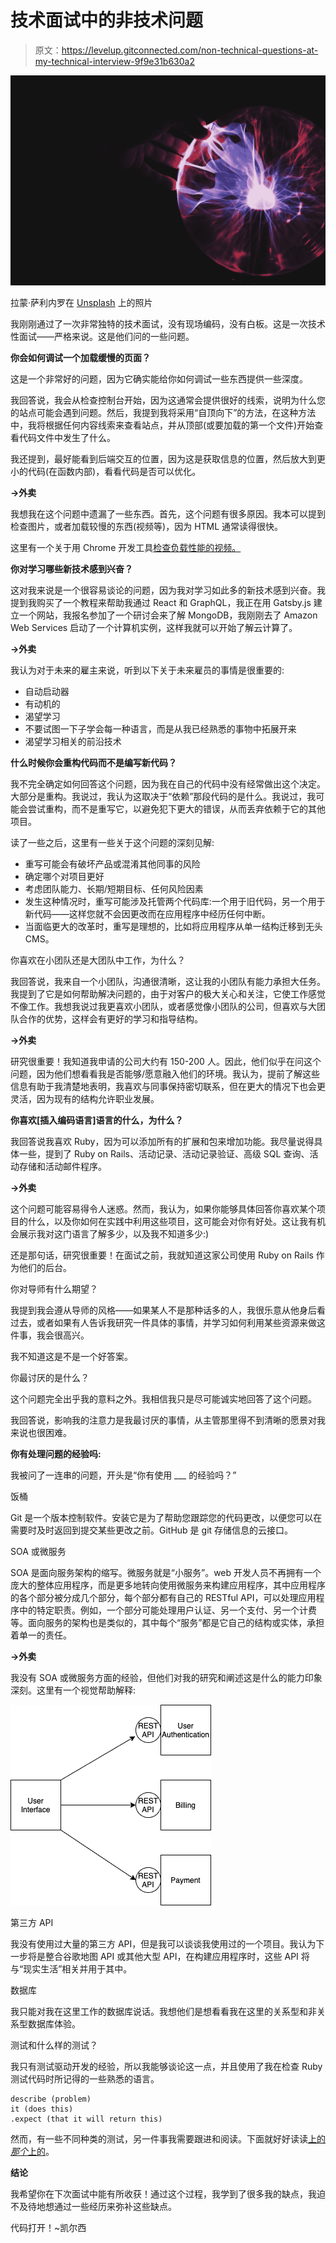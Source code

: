 # 技术面试中的非技术问题

> 原文：<https://levelup.gitconnected.com/non-technical-questions-at-my-technical-interview-9f9e31b630a2>

![](img/690208fc4e5aff1302fde2c48a00fe75.png)

拉蒙·萨利内罗在 [Unsplash](https://unsplash.com?utm_source=medium&utm_medium=referral) 上的照片

我刚刚通过了一次非常独特的技术面试，没有现场编码，没有白板。这是一次技术性面试——严格来说。这是他们问的一些问题。

**你会如何调试一个加载缓慢的页面？**

这是一个非常好的问题，因为它确实能给你如何调试一些东西提供一些深度。

我回答说，我会从检查控制台开始，因为这通常会提供很好的线索，说明为什么您的站点可能会遇到问题。然后，我提到我将采用“自顶向下”的方法，在这种方法中，我将根据任何内容线索来查看站点，并从顶部(或要加载的第一个文件)开始查看代码文件中发生了什么。

我还提到，最好能看到后端交互的位置，因为这是获取信息的位置，然后放大到更小的代码(在函数内部)，看看代码是否可以优化。

**→外卖**

我想我在这个问题中遗漏了一些东西。首先，这个问题有很多原因。我本可以提到检查图片，或者加载较慢的东西(视频等)，因为 HTML 通常读得很快。

这里有一个关于用 Chrome 开发工具[检查负载性能的视频。](https://developers.google.com/web/tools/chrome-devtools/speed/get-started)

**你对学习哪些新技术感到兴奋？**

这对我来说是一个很容易谈论的问题，因为我对学习如此多的新技术感到兴奋。我提到我购买了一个教程来帮助我通过 React 和 GraphQL，我正在用 Gatsby.js 建立一个网站，我报名参加了一个研讨会来了解 MongoDB，我刚刚去了 Amazon Web Services 启动了一个计算机实例，这样我就可以开始了解云计算了。

**→外卖**

我认为对于未来的雇主来说，听到以下关于未来雇员的事情是很重要的:

*   自动启动器
*   有动机的
*   渴望学习
*   不要试图一下子学会每一种语言，而是从我已经熟悉的事物中拓展开来
*   渴望学习相关的前沿技术

**什么时候你会重构代码而不是编写新代码？**

我不完全确定如何回答这个问题，因为我在自己的代码中没有经常做出这个决定。大部分是重构。我说过，我认为这取决于“依赖”那段代码的是什么。我说过，我可能会尝试重构，而不是重写它，以避免犯下更大的错误，从而丢弃依赖于它的其他项目。

读了一些之后，这里有一些关于这个问题的深刻见解:

*   重写可能会有破坏产品或混淆其他同事的风险
*   确定哪个对项目更好
*   考虑团队能力、长期/短期目标、任何风险因素
*   发生这种情况时，重写可能涉及托管两个代码库:一个用于旧代码，另一个用于新代码——这样您就不会因更改而在应用程序中经历任何中断。
*   当面临更大的改革时，重写是理想的，比如将应用程序从单一结构迁移到无头 CMS。

你喜欢在小团队还是大团队中工作，为什么？

我回答说，我来自一个小团队，沟通很清晰，这让我的小团队有能力承担大任务。我提到了它是如何帮助解决问题的，由于对客户的极大关心和关注，它使工作感觉不像工作。我想我说过我更喜欢小团队，或者感觉像小团队的公司，但喜欢与大团队合作的优势，这样会有更好的学习和指导结构。

**→外卖**

研究很重要！我知道我申请的公司大约有 150-200 人。因此，他们似乎在问这个问题，因为他们想看看我是否能够/愿意融入他们的环境。我认为，提前了解这些信息有助于我清楚地表明，我喜欢与同事保持密切联系，但在更大的情况下也会更灵活，因为现有的结构允许职业发展。

**你喜欢[插入编码语言]语言的什么，为什么？**

我回答说我喜欢 Ruby，因为可以添加所有的扩展和包来增加功能。我尽量说得具体一些，提到了 Ruby on Rails、活动记录、活动记录验证、高级 SQL 查询、活动存储和活动邮件程序。

**→外卖**

这个问题可能容易得令人迷惑。然而，我认为，如果你能够具体回答你喜欢某个项目的什么，以及你如何在实践中利用这些项目，这可能会对你有好处。这让我有机会展示我对这门语言了解多少，以及我不知道多少:)

还是那句话，研究很重要！在面试之前，我就知道这家公司使用 Ruby on Rails 作为他们的后台。

你对导师有什么期望？

我提到我会遵从导师的风格——如果某人不是那种话多的人，我很乐意从他身后看过去，或者如果有人告诉我研究一件具体的事情，并学习如何利用某些资源来做这件事，我会很高兴。

我不知道这是不是一个好答案。

你最讨厌的是什么？

这个问题完全出乎我的意料之外。我相信我只是尽可能诚实地回答了这个问题。

我回答说，影响我的注意力是我最讨厌的事情，从主管那里得不到清晰的愿景对我来说也很困难。

**你有处理问题的经验吗:**

我被问了一连串的问题，开头是“你有使用 ___ 的经验吗？”

饭桶

Git 是一个版本控制软件。安装它是为了帮助您跟踪您的代码更改，以便您可以在需要时及时返回到提交某些更改之前。GitHub 是 git 存储信息的云接口。

SOA 或微服务

SOA 是面向服务架构的缩写。微服务就是“小服务”。web 开发人员不再拥有一个庞大的整体应用程序，而是更多地转向使用微服务来构建应用程序，其中应用程序的各个部分被分成几个部分，每个部分都有自己的 RESTful API，可以处理应用程序中的特定职责。例如，一个部分可能处理用户认证、另一个支付、另一个计费等。面向服务的架构也是类似的，其中每个“服务”都是它自己的结构或实体，承担着单一的责任。

**→外卖**

我没有 SOA 或微服务方面的经验，但他们对我的研究和阐述这是什么的能力印象深刻。这里有一个视觉帮助解释:

![](img/597437446dd31f80369a66e4153aca1e.png)

第三方 API

我没有使用过大量的第三方 API，但是我可以谈谈我使用过的一个项目。我认为下一步将是整合谷歌地图 API 或其他大型 API，在构建应用程序时，这些 API 将与“现实生活”相关并用于其中。

数据库

我只能对我在这里工作的数据库说话。我想他们是想看看我在这里的关系型和非关系型数据库体验。

测试和什么样的测试？

我只有测试驱动开发的经验，所以我能够谈论这一点，并且使用了我在检查 Ruby 测试代码时所记得的一些熟悉的语言。

```
describe (problem)
it (does this)
.expect (that it will return this)
```

然而，有一些不同种类的测试，另一件事我需要跟进和阅读。下面就好好读读[上的*那个*上的](http://browserstack.com/guide/tdd-vs-bdd-vs-atdd)。

**结论**

我希望你在下次面试中能有所收获！通过这个过程，我学到了很多我的缺点，我迫不及待地想通过一些经历来弥补这些缺点。

代码打开！~凯尔西